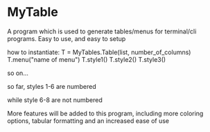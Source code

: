 # MyTable
A program which is used to generate tables/menus for terminal/cli programs. Easy to use, and easy to setup

how to instantiate:
T = MyTables.Table(list, number_of_columns)
T.menu("name of menu")
T.style1()
T.style2()
T.style3()

so on...

so far, styles 1-6 are numbered
                                            
while style 6-8 are not numbered

More features will be added to this program, including more coloring options, tabular formatting and an increased ease of use
